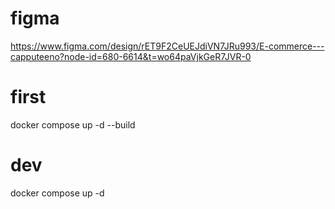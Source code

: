 # figma

https://www.figma.com/design/rET9F2CeUEJdiVN7JRu993/E-commerce---capputeeno?node-id=680-6614&t=wo64paVjkGeR7JVR-0

# first

docker compose up -d --build

# dev

docker compose up -d
